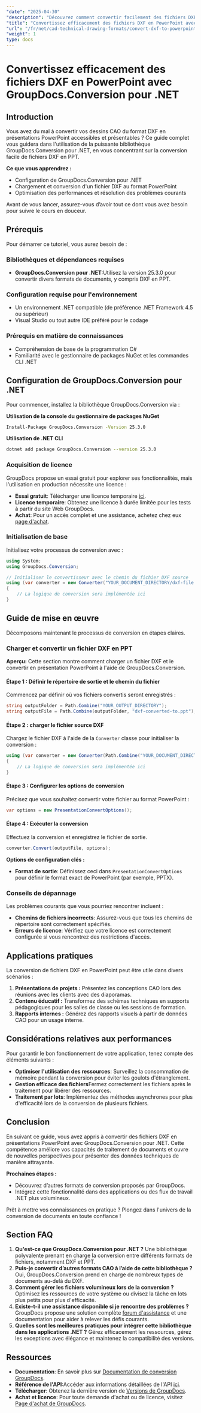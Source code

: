 ```yaml
---
"date": "2025-04-30"
"description": "Découvrez comment convertir facilement des fichiers DXF en présentations PowerPoint avec GroupDocs.Conversion pour .NET. Suivez ce guide pour un tutoriel étape par étape sur l'optimisation de vos présentations CAO."
"title": "Convertissez efficacement des fichiers DXF en PowerPoint avec GroupDocs.Conversion pour .NET"
"url": "/fr/net/cad-technical-drawing-formats/convert-dxf-to-powerpoint-groupdocs-net/"
"weight": 1
type: docs
---
```

# Convertissez efficacement des fichiers DXF en PowerPoint avec GroupDocs.Conversion pour .NET

## Introduction

Vous avez du mal à convertir vos dessins CAO du format DXF en présentations PowerPoint accessibles et présentables ? Ce guide complet vous guidera dans l'utilisation de la puissante bibliothèque GroupDocs.Conversion pour .NET, en vous concentrant sur la conversion facile de fichiers DXF en PPT.

**Ce que vous apprendrez :**
- Configuration de GroupDocs.Conversion pour .NET
- Chargement et conversion d'un fichier DXF au format PowerPoint
- Optimisation des performances et résolution des problèmes courants

Avant de vous lancer, assurez-vous d’avoir tout ce dont vous avez besoin pour suivre le cours en douceur.

## Prérequis

Pour démarrer ce tutoriel, vous aurez besoin de :

### Bibliothèques et dépendances requises
- **GroupDocs.Conversion pour .NET**:Utilisez la version 25.3.0 pour convertir divers formats de documents, y compris DXF en PPT.

### Configuration requise pour l'environnement
- Un environnement .NET compatible (de préférence .NET Framework 4.5 ou supérieur)
- Visual Studio ou tout autre IDE préféré pour le codage

### Prérequis en matière de connaissances
- Compréhension de base de la programmation C#
- Familiarité avec le gestionnaire de packages NuGet et les commandes CLI .NET

## Configuration de GroupDocs.Conversion pour .NET

Pour commencer, installez la bibliothèque GroupDocs.Conversion via :

**Utilisation de la console du gestionnaire de packages NuGet**
```bash
Install-Package GroupDocs.Conversion -Version 25.3.0
```

**Utilisation de .NET CLI**
```bash
dotnet add package GroupDocs.Conversion --version 25.3.0
```

### Acquisition de licence

GroupDocs propose un essai gratuit pour explorer ses fonctionnalités, mais l'utilisation en production nécessite une licence :
- **Essai gratuit**: Télécharger une licence temporaire [ici](https://releases.groupdocs.com/conversion/net/).
- **Licence temporaire**: Obtenez une licence à durée limitée pour les tests à partir du site Web GroupDocs.
- **Achat**: Pour un accès complet et une assistance, achetez chez eux [page d'achat](https://purchase.groupdocs.com/buy).

### Initialisation de base

Initialisez votre processus de conversion avec :
```csharp
using System;
using GroupDocs.Conversion;

// Initialiser le convertisseur avec le chemin du fichier DXF source
using (var converter = new Converter("YOUR_DOCUMENT_DIRECTORY/dxf-file.dxf"))
{
    // La logique de conversion sera implémentée ici
}
```

## Guide de mise en œuvre

Décomposons maintenant le processus de conversion en étapes claires.

### Charger et convertir un fichier DXF en PPT

**Aperçu:**
Cette section montre comment charger un fichier DXF et le convertir en présentation PowerPoint à l'aide de GroupDocs.Conversion.

#### Étape 1 : Définir le répertoire de sortie et le chemin du fichier

Commencez par définir où vos fichiers convertis seront enregistrés :
```csharp
string outputFolder = Path.Combine("YOUR_OUTPUT_DIRECTORY");
string outputFile = Path.Combine(outputFolder, "dxf-converted-to.ppt");
```

#### Étape 2 : charger le fichier source DXF

Chargez le fichier DXF à l'aide de la `Converter` classe pour initialiser la conversion :
```csharp
using (var converter = new Converter(Path.Combine("YOUR_DOCUMENT_DIRECTORY", "your-dxf-file.dxf")))
{
    // La logique de conversion sera implémentée ici
}
```

#### Étape 3 : Configurer les options de conversion

Précisez que vous souhaitez convertir votre fichier au format PowerPoint :
```csharp
var options = new PresentationConvertOptions();
```

#### Étape 4 : Exécuter la conversion

Effectuez la conversion et enregistrez le fichier de sortie.
```csharp
converter.Convert(outputFile, options);
```

**Options de configuration clés :**
- **Format de sortie**: Définissez ceci dans `PresentationConvertOptions` pour définir le format exact de PowerPoint (par exemple, PPTX).

### Conseils de dépannage

Les problèmes courants que vous pourriez rencontrer incluent :
- **Chemins de fichiers incorrects**: Assurez-vous que tous les chemins de répertoire sont correctement spécifiés.
- **Erreurs de licence**: Vérifiez que votre licence est correctement configurée si vous rencontrez des restrictions d'accès.

## Applications pratiques

La conversion de fichiers DXF en PowerPoint peut être utile dans divers scénarios :
1. **Présentations de projets :** Présentez les conceptions CAO lors des réunions avec les clients avec des diaporamas.
2. **Contenu éducatif :** Transformez des schémas techniques en supports pédagogiques pour les salles de classe ou les sessions de formation.
3. **Rapports internes :** Générez des rapports visuels à partir de données CAO pour un usage interne.

## Considérations relatives aux performances

Pour garantir le bon fonctionnement de votre application, tenez compte des éléments suivants :
- **Optimiser l'utilisation des ressources**: Surveillez la consommation de mémoire pendant la conversion pour éviter les goulots d'étranglement.
- **Gestion efficace des fichiers**Fermez correctement les fichiers après le traitement pour libérer des ressources.
- **Traitement par lots**: Implémentez des méthodes asynchrones pour plus d'efficacité lors de la conversion de plusieurs fichiers.

## Conclusion

En suivant ce guide, vous avez appris à convertir des fichiers DXF en présentations PowerPoint avec GroupDocs.Conversion pour .NET. Cette compétence améliore vos capacités de traitement de documents et ouvre de nouvelles perspectives pour présenter des données techniques de manière attrayante.

**Prochaines étapes :**
- Découvrez d’autres formats de conversion proposés par GroupDocs.
- Intégrez cette fonctionnalité dans des applications ou des flux de travail .NET plus volumineux.

Prêt à mettre vos connaissances en pratique ? Plongez dans l'univers de la conversion de documents en toute confiance !

## Section FAQ

1. **Qu'est-ce que GroupDocs.Conversion pour .NET ?**
   Une bibliothèque polyvalente prenant en charge la conversion entre différents formats de fichiers, notamment DXF et PPT.
2. **Puis-je convertir d’autres formats CAO à l’aide de cette bibliothèque ?**
   Oui, GroupDocs.Conversion prend en charge de nombreux types de documents au-delà du DXF.
3. **Comment gérer les fichiers volumineux lors de la conversion ?**
   Optimisez les ressources de votre système ou divisez la tâche en lots plus petits pour plus d'efficacité.
4. **Existe-t-il une assistance disponible si je rencontre des problèmes ?**
   GroupDocs propose une solution complète [forum d'assistance](https://forum.groupdocs.com/c/conversion/10) et une documentation pour aider à relever les défis courants.
5. **Quelles sont les meilleures pratiques pour intégrer cette bibliothèque dans les applications .NET ?**
   Gérez efficacement les ressources, gérez les exceptions avec élégance et maintenez la compatibilité des versions.

## Ressources
- **Documentation**: En savoir plus sur [Documentation de conversion GroupDocs](https://docs.groupdocs.com/conversion/net/).
- **Référence de l'API**:Accéder aux informations détaillées de l'API [ici](https://reference.groupdocs.com/conversion/net/).
- **Télécharger**: Obtenez la dernière version de [Versions de GroupDocs](https://releases.groupdocs.com/conversion/net/).
- **Achat et licence**: Pour toute demande d'achat ou de licence, visitez [Page d'achat de GroupDocs](https://purchase.groupdocs.com/buy).